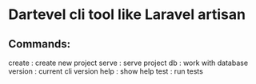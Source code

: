 # Dartevel cli tool like Laravel artisan


## Commands:

create  : create new project
serve   : serve project
db      : work with database
version : current cli version
help    : show help
test    : run tests


